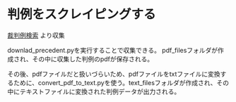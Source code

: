 # 判例をスクレイピングする
[裁判例検索](https://www.courts.go.jp/app/hanrei_jp/search1?reload=1) より収集

downlad_precedent.pyを実行することで収集できる。
pdf_filesフォルダが作成され、その中に収集した判例のpdfが保存される。  
  
その後、pdfファイルだと扱いづらいため、pdfファイルをtxtファイルに変換するために、convert_pdf_to_text.pyを使う。text_filesフォルダが作成され、その中にテキストファイルに変換された判例データが出力される。
